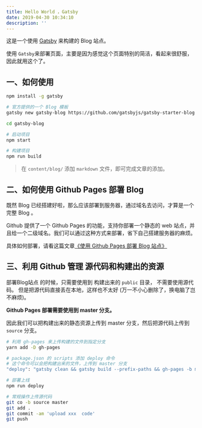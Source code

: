 ```yaml
---
title: Hello World ，Gatsby
date: 2019-04-30 10:34:10
description: ''
---
```


这是一个使用 [Gatsby](https://www.gatsbyjs.org) 来构建的 Blog 站点。

使用 `Gatsby`来部署页面，主要是因为感觉这个页面特别的简洁，看起来很舒服，因此就用这个了。



## 一、如何使用

```bash
npm install -g gatsby

# 官方提供的一个 Blog 模板
gatsby new gatsby-blog https://github.com/gatsbyjs/gatsby-starter-blog

cd gatsby-blog

# 启动项目
npm start

# 构建项目
npm run build

```

> 在 `content/blog/` 添加 `markdown` 文件，即可完成文章的添加。



## 二、如何使用 Github Pages 部署 Blog

既然 Blog 已经搭建好啦，那么应该部署到服务器，通过域名去访问，才算是一个完整 Blog 。

Github 提供了一个 Github Pages 的功能，支持你部署一个静态的 web 站点，并且给一个二级域名。我们可以通过这种方式来部署，省下自己搭建服务器的麻烦。



具体如何部署，请看这篇文章[《使用 Github Pages 部署 Blog 站点》](/github-pages/)



## 三、利用 Github 管理 源代码和构建出的资源 

部署Blog站点 的时候，只需要使用到 构建出来的 `public` 目录， 不需要使用源代码。 但是把源代码直接丢在本地，这样也不太好 (万一不小心删除了，换电脑了岂不麻烦)。



**Github Pages 部署需要使用到 master 分支。**

因此我们可以把构建出来的静态资源上传到 master 分支，然后把源代码上传到 `source` 分支。



```bash
# 利用 gh-pages 来上传构建的文件到指定分支
yarn add -D gh-pages

# package.json 的 scripts 添加 deploy 命令
# 这个命令可以会把构建出来的文件，上传到 master 分支
"deploy": "gatsby clean && gatsby build --prefix-paths && gh-pages -b master -d public",

# 部署上线
npm run deploy

# 常规操作上传源代码
git co -b source master
git add .
git commit -am 'upload xxx  code'
git push
```





